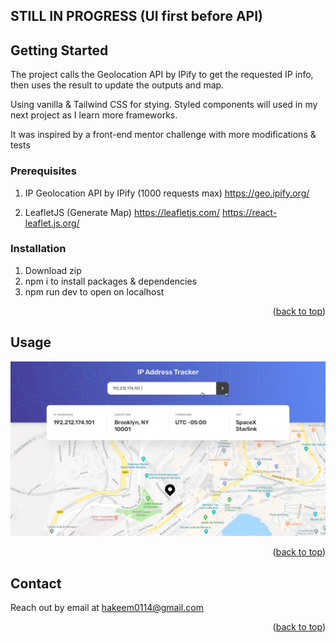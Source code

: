 ## STILL IN PROGRESS (UI first before API)


<!-- GETTING STARTED -->
## Getting Started 

The project calls the Geolocation API by IPify to get the requested IP info, then uses the result to update the outputs and map.

Using vanilla & Tailwind CSS for stying. Styled components will used in my next project as I learn more frameworks.

It was inspired by a front-end mentor challenge with more modifications & tests

### Prerequisites

1. IP Geolocation API by IPify (1000 requests max)
https://geo.ipify.org/

2. LeafletJS (Generate Map)
https://leafletjs.com/
https://react-leaflet.js.org/


### Installation

1. Download zip
2. npm i to install packages & dependencies
3. npm run dev to open on localhost

<p align="right">(<a href="#readme-top">back to top</a>)</p>


<!-- USAGE EXAMPLES -->
## Usage
![home](./src/assets/design/active-states.jpg)

<p align="right">(<a href="#readme-top">back to top</a>)</p>


<!-- CONTACT -->
## Contact

Reach out by email at hakeem0114@gmail.com

<p align="right">(<a href="#readme-top">back to top</a>)</p>
